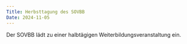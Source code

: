 ```yaml
---
Title: Herbsttagung des SOVBB
Date: 2024-11-05
---
```

Der SOVBB lädt zu einer halbtägigen Weiterbildungsveranstaltung ein.

